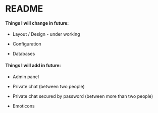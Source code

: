 # README

#### Things I will change in future:

* Layout / Design - under working

* Configuration

* Databases

#### Things I will add in future:

* Admin panel

* Private chat (between two people)

* Private chat secured by password (between more than two people)

* Emoticons
